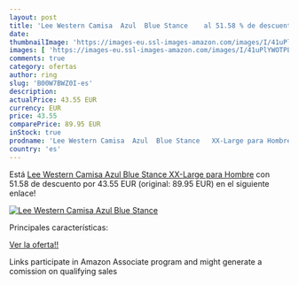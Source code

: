 ```yaml
---
layout: post
title: 'Lee Western Camisa  Azul  Blue Stance    al 51.58 % de descuento'
date: 
thumbnailImage: 'https://images-eu.ssl-images-amazon.com/images/I/41uPlYWOTPL._SL200_.jpg'
images: [ 'https://images-eu.ssl-images-amazon.com/images/I/41uPlYWOTPL._SL200_.jpg' ]
comments: true
category: ofertas
author: ring
slug: 'B00W7BWZ0I-es'
description:
actualPrice: 43.55 EUR
currency: EUR
price: 43.55
comparePrice: 89.95 EUR
inStock: true
prodname: 'Lee Western Camisa  Azul  Blue Stance   XX-Large para Hombre'
country: 'es'
---
```


Está [Lee Western Camisa  Azul  Blue Stance   XX-Large para Hombre](https://www.amazon.es/dp/B00W7BWZ0I/?tag=tolees-21) con 51.58 de descuento por 43.55 EUR (original: 89.95 EUR) en el siguiente enlace!

[![Lee Western Camisa  Azul  Blue Stance   ](https://images-eu.ssl-images-amazon.com/images/I/41uPlYWOTPL._SL200_.jpg)](https://www.amazon.es/dp/B00W7BWZ0I/?tag=tolees-21)

Principales características:


[Ver la oferta!!](https://www.amazon.es/dp/B00W7BWZ0I/?tag=tolees-21)

Links participate in Amazon Associate program and might generate a comission on qualifying sales


